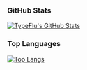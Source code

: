 ### GitHub Stats

[![TypeFlu's GitHub Stats](https://readmestats-peach.vercel.app/api?username=TypeFlu&show_icons=true&theme=radical)](https://github.com/TypeFlu)

### Top Languages

[![Top Langs](https://readmestats-peach.vercel.app/api/top-langs/?username=TypeFlu&langs_count=6&layout=compact&theme=radical)](https://github.com/TypeFlu)
